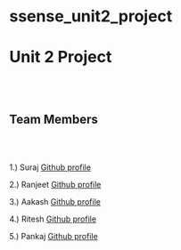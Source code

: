 # ssense_unit2_project

<h1> Unit 2 Project</h1>
<br/>
<br/>
<h2>Team Members</h2>
<br/>
<br/>

1.) Suraj [Github profile](https://github.com/suraj588)

2.) Ranjeet [Github profile](https://github.com/ranjeetmasaischool)

3.) Aakash [Github profile](https://github.com/aakashindoriya)

4.) Ritesh [Github profile](https://github.com/Ritesh134340)

5.) Pankaj [Github profile](https://github.com/mehrapankaj332)


